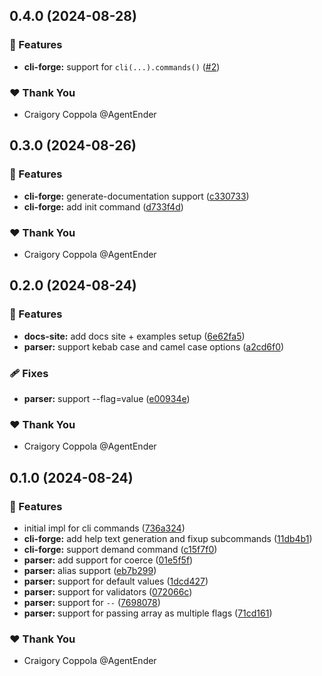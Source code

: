 ## 0.4.0 (2024-08-28)


### 🚀 Features

- **cli-forge:** support for `cli(...).commands()` ([#2](https://github.com/agentender/cli-forge/pull/2))

### ❤️  Thank You

- Craigory Coppola @AgentEnder

## 0.3.0 (2024-08-26)


### 🚀 Features

- **cli-forge:** generate-documentation support ([c330733](https://github.com/agentender/cli-forge/commit/c330733))
- **cli-forge:** add init command ([d733f4d](https://github.com/agentender/cli-forge/commit/d733f4d))

### ❤️  Thank You

- Craigory Coppola @AgentEnder

## 0.2.0 (2024-08-24)


### 🚀 Features

- **docs-site:** add docs site + examples setup ([6e62fa5](https://github.com/agentender/cli-forge/commit/6e62fa5))
- **parser:** support kebab case and camel case options ([a2cd6f0](https://github.com/agentender/cli-forge/commit/a2cd6f0))

### 🩹 Fixes

- **parser:** support --flag=value ([e00934e](https://github.com/agentender/cli-forge/commit/e00934e))

### ❤️  Thank You

- Craigory Coppola @AgentEnder

## 0.1.0 (2024-08-24)


### 🚀 Features

- initial impl for cli commands ([736a324](https://github.com/AgentEnder/cli-forge/commit/736a324))
- **cli-forge:** add help text generation and fixup subcommands ([11db4b1](https://github.com/AgentEnder/cli-forge/commit/11db4b1))
- **cli-forge:** support demand command ([c15f7f0](https://github.com/AgentEnder/cli-forge/commit/c15f7f0))
- **parser:** add support for coerce ([01e5f5f](https://github.com/AgentEnder/cli-forge/commit/01e5f5f))
- **parser:** alias support ([eb7b299](https://github.com/AgentEnder/cli-forge/commit/eb7b299))
- **parser:** support for default values ([1dcd427](https://github.com/AgentEnder/cli-forge/commit/1dcd427))
- **parser:** support for validators ([072066c](https://github.com/AgentEnder/cli-forge/commit/072066c))
- **parser:** support for `--` ([7698078](https://github.com/AgentEnder/cli-forge/commit/7698078))
- **parser:** support for passing array as multiple flags ([71cd161](https://github.com/AgentEnder/cli-forge/commit/71cd161))

### ❤️  Thank You

- Craigory Coppola @AgentEnder